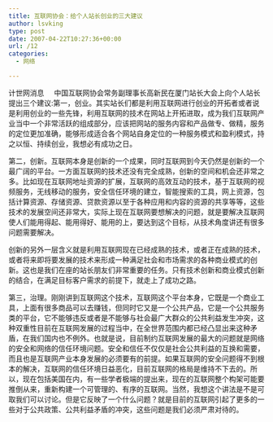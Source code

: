 ```yaml
---
title: 互联网协会：给个人站长创业的三大建议
author: lsvking
type: post
date: 2007-04-22T10:27:36+00:00
url: /12
categories:
  - 网络

---
```

计世网消息     中国互联网协会常务副理事长高新民在厦门站长大会上向个人站长提出三个建议:第一，创业。其实站长们都是利用互联网进行创业的开拓者或者说是利用创业的一些先锋，利用互联网的技术在网站上开拓进取，成为我们互联网产业当中一个非常活跃的组成部分，应该把网站的服务内容和产品做专、做精，服务的定位更加准确，能够形成适合各个网站自身定位的一种服务模式和盈利模式，持之以恒、持续创业，我想必有成功之日。

第二，创新。互联网本身是创新的一个成果，同时互联网到今天仍然是创新的一个最广阔的平台。一方面互联网的技术还没有完全成熟，创新的空间和机会还非常之多。比如现在互联网地址资源的扩展，互联网的高效互动的技术，基于互联网的视频服务，无线移动的服务，安全信任环境的建立，智能搜索的工具，网上资源，包括计算资源、存储资源、贷款资源以至于各种应用和内容的资源的共享等等，这些技术的发展空间还非常大，实际上现在互联网要想解决的问题，就是要解决互联网使人们能用得起、能用得好、能用的上，要达到这个目标，从技术角度讲还有很多问题需要解决。

创新的另外一层含义就是利用互联网现在已经成熟的技术，或者正在成熟的技术，或者将来即将要发展的技术来形成一种满足社会和市场需求的各种商业模式的创新。这也是我们在座的站长朋友们非常重要的任务。只有技术创新和商业模式创新的结合，在满足目标客户需求的前提下，就走上了成功之路。

第三，治理。刚刚讲到互联网这个技术，互联网这个平台本身，它既是一个商业工具，上面有很多商品可以去赚钱，但同时它又是一个公共产品，它是一个公共服务类的平台，它不能够违反或者是不能够与社会最广大群众的公共利益发生冲突，这种双重性目前在互联网发展的过程当中，在全世界范围内都已经凸显出来这种矛盾，在我们国内也不例外。也就是说，目前制约互联网发展的最大的问题就是网络的安全和网络的信任环境问题。安全和信任不仅仅是社会公共利益的互换和需要，而且也是互联网产业本身发展的必须要有的前提。如果互联网的安全问题得不到根本的解决，互联网的信任环境日益恶化，目前互联网的格局是维持不下去的。所以，现在包括美国在内，有一些学者极端的提出来，现在的互联网整个构架可能要推倒从来，重新构建一个可管理的、有序的互联网。当然，我想这个讲法是不是可取我们可以讨论。但是它反映了一个什么问题？就是目前的互联网引起了更多的一些对于公共政策、公共利益矛盾的冲突，这些问题是我们必须严肃对待的。